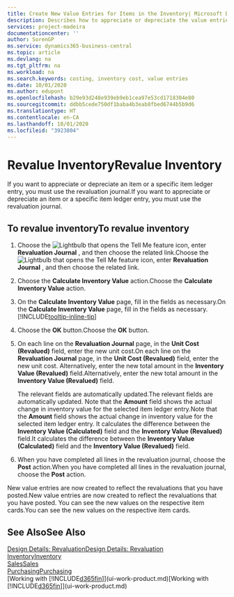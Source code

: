```yaml
---
title: Create New Value Entries for Items in the Inventory| Microsoft Docs
description: Describes how to appreciate or depreciate the value entries of one or more items in the inventory by posting their current, calculated value.
services: project-madeira
documentationcenter: ''
author: SorenGP
ms.service: dynamics365-business-central
ms.topic: article
ms.devlang: na
ms.tgt_pltfrm: na
ms.workload: na
ms.search.keywords: costing, inventory cost, value entries
ms.date: 10/01/2020
ms.author: edupont
ms.openlocfilehash: b29e93d248e939eb9eb1cea97e53cd1718304e80
ms.sourcegitcommit: ddbb5cede750df1baba4b3eab8fbed6744b5b9d6
ms.translationtype: HT
ms.contentlocale: en-CA
ms.lasthandoff: 10/01/2020
ms.locfileid: "3923804"
---
```

# <a name="revalue-inventory"></a><span data-ttu-id="27a2a-103">Revalue Inventory</span><span class="sxs-lookup"><span data-stu-id="27a2a-103">Revalue Inventory</span></span>
<span data-ttu-id="27a2a-104">If you want to appreciate or depreciate an item or a specific item ledger entry, you must use the revaluation journal.</span><span class="sxs-lookup"><span data-stu-id="27a2a-104">If you want to appreciate or depreciate an item or a specific item ledger entry, you must use the revaluation journal.</span></span>

## <a name="to-revalue-inventory"></a><span data-ttu-id="27a2a-105">To revalue inventory</span><span class="sxs-lookup"><span data-stu-id="27a2a-105">To revalue inventory</span></span>
1. <span data-ttu-id="27a2a-106">Choose the ![Lightbulb that opens the Tell Me feature](media/ui-search/search_small.png "Tell me what you want to do") icon, enter **Revaluation Journal** , and then choose the related link.</span><span class="sxs-lookup"><span data-stu-id="27a2a-106">Choose the ![Lightbulb that opens the Tell Me feature](media/ui-search/search_small.png "Tell me what you want to do") icon, enter **Revaluation Journal** , and then choose the related link.</span></span>
2. <span data-ttu-id="27a2a-107">Choose the **Calculate Inventory Value** action.</span><span class="sxs-lookup"><span data-stu-id="27a2a-107">Choose the **Calculate Inventory Value** action.</span></span>
3. <span data-ttu-id="27a2a-108">On the **Calculate Inventory Value** page, fill in the fields as necessary.</span><span class="sxs-lookup"><span data-stu-id="27a2a-108">On the **Calculate Inventory Value** page, fill in the fields as necessary.</span></span> [!INCLUDE[tooltip-inline-tip](includes/tooltip-inline-tip_md.md)]
4. <span data-ttu-id="27a2a-109">Choose the **OK** button.</span><span class="sxs-lookup"><span data-stu-id="27a2a-109">Choose the **OK** button.</span></span>
5. <span data-ttu-id="27a2a-110">On each line on the **Revaluation Journal** page, in the **Unit Cost (Revalued)** field, enter the new unit cost.</span><span class="sxs-lookup"><span data-stu-id="27a2a-110">On each line on the **Revaluation Journal** page, in the **Unit Cost (Revalued)** field, enter the new unit cost.</span></span> <span data-ttu-id="27a2a-111">Alternatively, enter the new total amount in the **Inventory Value (Revalued)** field.</span><span class="sxs-lookup"><span data-stu-id="27a2a-111">Alternatively, enter the new total amount in the **Inventory Value (Revalued)** field.</span></span>

    <span data-ttu-id="27a2a-112">The relevant fields are automatically updated.</span><span class="sxs-lookup"><span data-stu-id="27a2a-112">The relevant fields are automatically updated.</span></span> <span data-ttu-id="27a2a-113">Note that the **Amount** field shows the actual change in inventory value for the selected item ledger entry.</span><span class="sxs-lookup"><span data-stu-id="27a2a-113">Note that the **Amount** field shows the actual change in inventory value for the selected item ledger entry.</span></span> <span data-ttu-id="27a2a-114">It calculates the difference between the **Inventory Value (Calculated)** field and the **Inventory Value (Revalued)** field.</span><span class="sxs-lookup"><span data-stu-id="27a2a-114">It calculates the difference between the **Inventory Value (Calculated)** field and the **Inventory Value (Revalued)** field.</span></span>
6. <span data-ttu-id="27a2a-115">When you have completed all lines in the revaluation journal, choose the **Post** action.</span><span class="sxs-lookup"><span data-stu-id="27a2a-115">When you have completed all lines in the revaluation journal, choose the **Post** action.</span></span>

<span data-ttu-id="27a2a-116">New value entries are now created to reflect the revaluations that you have posted.</span><span class="sxs-lookup"><span data-stu-id="27a2a-116">New value entries are now created to reflect the revaluations that you have posted.</span></span> <span data-ttu-id="27a2a-117">You can see the new values on the respective item cards.</span><span class="sxs-lookup"><span data-stu-id="27a2a-117">You can see the new values on the respective item cards.</span></span>

## <a name="see-also"></a><span data-ttu-id="27a2a-118">See Also</span><span class="sxs-lookup"><span data-stu-id="27a2a-118">See Also</span></span>
[<span data-ttu-id="27a2a-119">Design Details: Revaluation</span><span class="sxs-lookup"><span data-stu-id="27a2a-119">Design Details: Revaluation</span></span>](design-details-revaluation.md)  
[<span data-ttu-id="27a2a-120">Inventory</span><span class="sxs-lookup"><span data-stu-id="27a2a-120">Inventory</span></span>](inventory-manage-inventory.md)  
[<span data-ttu-id="27a2a-121">Sales</span><span class="sxs-lookup"><span data-stu-id="27a2a-121">Sales</span></span>](sales-manage-sales.md)  
[<span data-ttu-id="27a2a-122">Purchasing</span><span class="sxs-lookup"><span data-stu-id="27a2a-122">Purchasing</span></span>](purchasing-manage-purchasing.md)  
<span data-ttu-id="27a2a-123">[Working with [!INCLUDE[d365fin](includes/d365fin_md.md)]](ui-work-product.md)</span><span class="sxs-lookup"><span data-stu-id="27a2a-123">[Working with [!INCLUDE[d365fin](includes/d365fin_md.md)]](ui-work-product.md)</span></span>
